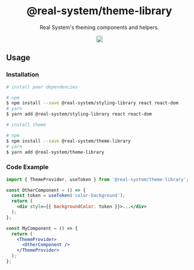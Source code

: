 <h1 align="center">@real-system/theme-library</h1>
<p align="center">Real System's theming components and helpers.</p>
<p align="center">
<a href="https://www.npmjs.com/package/@real-system/theme-library"><img src="https://badgen.net/npm/v/@real-system/theme-library?label=&icon=npm&color=blue" alt="npm version" height="18"/></a>
</p>

## Usage

### Installation

```bash
# install peer dependencies

# npm
$ npm install --save @real-system/styling-library react react-dom
# yarn
$ yarn add @real-system/styling-library react react-dom

# install theme

# npm
$ npm install --save @real-system/theme-library
# yarn
$ yarn add @real-system/theme-library
```

### Code Example

```jsx
import { ThemeProvider, useToken } from '@real-system/theme-library';

const OtherComponent = () => {
  const token = useToken('color-background');
  return (
    <div style={{ backgroundColor: token }}>...</div>
  );
};

const MyComponent = () => {
  return (
    <ThemeProvider>
      <OtherComponent />
    </ThemeProvider>
  );
};

```
